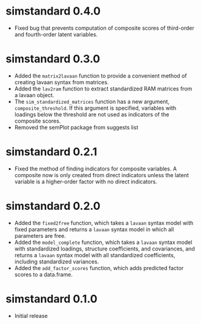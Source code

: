 # simstandard 0.4.0

* Fixed bug that prevents computation of composite scores of third-order and fourth-order latent variables.

# simstandard 0.3.0

* Added the `matrix2lavaan` function to provide a convenient method of creating lavaan syntax from matrices.
* Added the `lav2ram` function to extract standardized RAM matrices from a lavaan object.
* The `sim_standardized_matrices` function has a new argument, `composite_threshold`. If this argument is specified, variables with loadings below the threshold are not used as indicators of the composite scores.
* Removed the semPlot package from suggests list

# simstandard 0.2.1

* Fixed the method of finding indicators for composite variables. A composite now is only created from direct indicators unless the latent variable is a higher-order factor with no direct indicators.

# simstandard 0.2.0

* Added the `fixed2free` function, which takes a `lavaan` syntax model with fixed parameters and returns a `lavaan` syntax model in which all parameters are free.
* Added the `model_complete` function, which takes a `lavaan` syntax model with standardized loadings, structure coefficients, and covariances, and returns a `lavaan` syntax model with all standardized coefficients, including standardized variances.
* Added the `add_factor_scores` function, which adds predicted factor scores to a data.frame.

# simstandard 0.1.0

* Initial release
